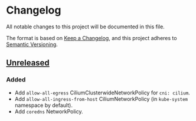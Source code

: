 # Changelog

All notable changes to this project will be documented in this file.

The format is based on [Keep a Changelog](https://keepachangelog.com/en/1.0.0/),
and this project adheres to [Semantic Versioning](https://semver.org/spec/v2.0.0.html).

## [Unreleased]

### Added

- Add `allow-all-egress` CiliumClusterwideNetworkPolicy for `cni: cilium`.
- Add `allow-all-ingress-from-host` CiliumNetworkPolicy (in `kube-system` namespace by default).
- Add `coredns` NetworkPolicy.

[Unreleased]: https://github.com/giantswarm/REPOSITORY_NAME/tree/master

